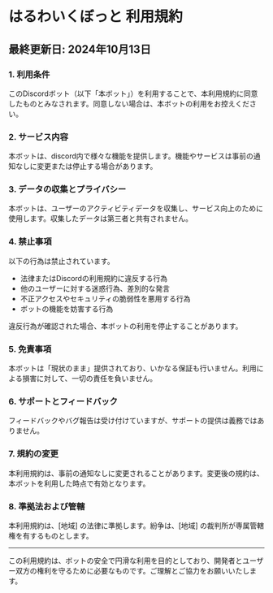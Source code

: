 # はるわいくぼっと 利用規約

## 最終更新日: 2024年10月13日

### 1. 利用条件
このDiscordボット（以下「本ボット」）を利用することで、本利用規約に同意したものとみなされます。同意しない場合は、本ボットの利用をお控えください。

### 2. サービス内容
本ボットは、discord内で様々な機能を提供します。機能やサービスは事前の通知なしに変更または停止する場合があります。

### 3. データの収集とプライバシー
本ボットは、ユーザーのアクティビティデータを収集し、サービス向上のために使用します。収集したデータは第三者と共有されません。

### 4. 禁止事項
以下の行為は禁止されています。
- 法律またはDiscordの利用規約に違反する行為
- 他のユーザーに対する迷惑行為、差別的な発言
- 不正アクセスやセキュリティの脆弱性を悪用する行為
- ボットの機能を妨害する行為

違反行為が確認された場合、本ボットの利用を停止することがあります。

### 5. 免責事項
本ボットは「現状のまま」提供されており、いかなる保証も行いません。利用による損害に対して、一切の責任を負いません。

### 6. サポートとフィードバック
フィードバックやバグ報告は受け付けていますが、サポートの提供は義務ではありません。

### 7. 規約の変更
本利用規約は、事前の通知なしに変更されることがあります。変更後の規約は、本ボットを利用した時点で有効となります。

### 8. 準拠法および管轄
本利用規約は、[地域] の法律に準拠します。紛争は、[地域] の裁判所が専属管轄権を有するものとします。

---

この利用規約は、ボットの安全で円滑な利用を目的としており、開発者とユーザー双方の権利を守るために必要なものです。ご理解とご協力をお願いいたします。
